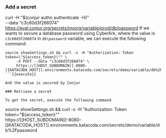 
### Add a secret

curl -H "$(conjur authn authenticate -H)" \
     --data "c3c60d3f266074" \
     https://eval.conjur.org/secrets/myorg/variable/prod/db/password
If we wants to secure a database password using CyberArk, where the value is `c3c60d3f266074` in `db\password` variable, we can execute the following command:

```
source showSettings.sh && curl -s -H "Authorization: Token token=\"${access_token}\"" \
     -X POST --data "c3c60d3f266074" \
     https://[[HOST_SUBDOMAIN]]-8080-[[KATACODA_HOST]].environments.katacoda.com/secrets/demo/variable/db%2Fpassword 
```{{execute}}

And the value is secured by Conjur

### Retrieve a secret

To get the secret, execute the following command

```
source showSettings.sh && curl -s -H "Authorization: Token token=\"${access_token}\"" \
     https://[[HOST_SUBDOMAIN]]-8080-[[KATACODA_HOST]].environments.katacoda.com/secrets/demo/variable/db%2Fpassword 
```{{execute}}

